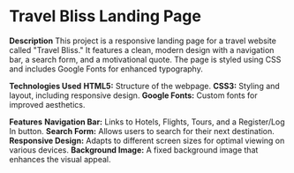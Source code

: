 # Travel Bliss Landing Page
**Description**
This project is a responsive landing page for a travel website called "Travel Bliss." It features a clean, modern design with a navigation bar, a search form, and a motivational quote. The page is styled using CSS and includes Google Fonts for enhanced typography.


**Technologies Used**
**HTML5:** Structure of the webpage.
**CSS3:** Styling and layout, including responsive design.
**Google Fonts:** Custom fonts for improved aesthetics.


**Features**
**Navigation Bar:** Links to Hotels, Flights, Tours, and a Register/Log In button.
**Search Form:** Allows users to search for their next destination.
**Responsive Design:** Adapts to different screen sizes for optimal viewing on various devices.
**Background Image:** A fixed background image that enhances the visual appeal.
